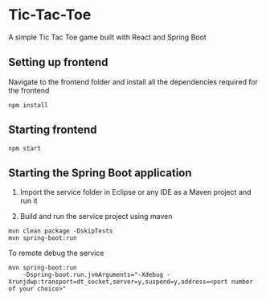 # Tic-Tac-Toe
A simple Tic Tac Toe game built with React and Spring Boot

## Setting up frontend
Navigate to the frontend folder and install all the dependencies required for the frontend
```
npm install
```

## Starting frontend
```
npm start
```

## Starting the Spring Boot application
1. Import the service folder in Eclipse or any IDE as a Maven project and run it

2. Build and run the service project using maven
```
mvn clean package -DskipTests
mvn spring-boot:run
```
To remote debug the service
```
mvn spring-boot:run 
    -Dspring-boot.run.jvmArguments="-Xdebug -Xrunjdwp:transport=dt_socket,server=y,suspend=y,address=<port number of your choice>"
```
